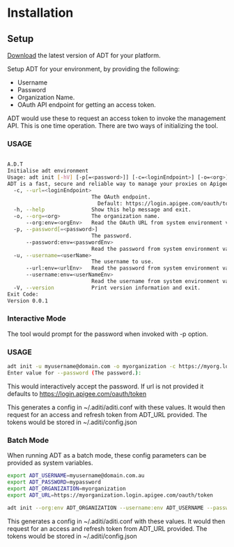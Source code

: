 # Installation



## Setup

<a href="../../download">Download</a> the latest version of ADT for your platform. 

Setup ADT for your environment, by providing the following:

- Username 
- Password
- Organization Name.
- OAuth API endpoint for getting an access token.

ADT would use these to request an access token to invoke the management API. This is one time operation. There are two ways of initializing the tool. 

### USAGE

```sh

A.D.T
Initialise adt environment
Usage: adt init [-hV] [-p[=<password>]] [-c=<loginEndpoint>] [-o=<org>] [--org:env=<orgEnv>] [--password:env=<passwordEnv>] -u=<userName> [--url:env=<urlEnv>] [--username:env=<userNameEnv>]
ADT is a fast, secure and reliable way to manage your proxies on Apigee.
  -c, --url=<loginEndpoint>
                           The OAuth endpoint.
                             Default: https://login.apigee.com/oauth/token
  -h, --help               Show this help message and exit.
  -o, --org=<org>          The organization name.
      --org:env=<orgEnv>   Read the OAuth URL from system environment variable <orgEnv>.
  -p, --password[=<password>]
                           The password.
      --password:env=<passwordEnv>
                           Read the password from system environment variable <passwordEnv>.
  -u, --username=<userName>
                           The username to use.
      --url:env=<urlEnv>   Read the password from system environment variable <urlEnv>.
      --username:env=<userNameEnv>
                           Read the username from system environment variable <userNameEnv>.
  -V, --version            Print version information and exit.
Exit Code:
Version 0.0.1
```

### Interactive Mode 

The tool would prompt for the password when invoked with -p option. 
### USAGE

```sh
adt init -u myusername@domain.com -o myorganization -c https://myorg.login.apigee.com/oauth/token -p
Enter value for --password (The password.):
```

This would interactively accept the password. If url is not provided it defaults to https://login.apigee.com/oauth/token

This generates a config  in ~/.aditi/aditi.conf with these values. It would then request for an access and refresh token from ADT_URL provided. The tokens would be stored in ~/.aditi/config.json


### Batch Mode 

When running ADT as a batch mode, these config parameters can be provided as system variables.


```sh
export ADT_USERNAME=myusername@domain.com.au
export ADT_PASSWORD=mypassword
export ADT_ORGANIZATION=myorganization
export ADT_URL=https://myorganization.login.apigee.com/oauth/token

adt init --org:env ADT_ORGANIZATION --username:env ADT_USERNAME --password:env ADT_PASSWORD --url:env ADT_URL
```


This generates a config  in ~/.aditi/aditi.conf with these values. It would then request for an access and refresh token from ADT_URL provided. The tokens would be stored in ~/.aditi/config.json





